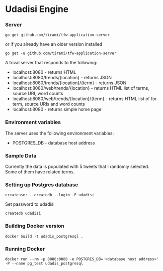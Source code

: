 # Udadisi Engine

### Server
    go get github.com/tirami/tfw-application-server

or if you already have an older version installed
    
    go get -u github.com/tirami/tfw-application-server

A trival server that responds to the following:

* localhost:8080 - returns HTML
* localhost:8080/trends/{location} - returns JSON
* localhost:8080/trends/{location}/{term} - returns JSON
* localhost:8080/web/trends/{location} - returns HTML list of terms, source URI, word counts
* localhost:8080/web/trends/{location}/{term} - returns HTML list of for term, source URIs and word counts
* localhost:8080 - returns simple home page

### Environment variables
The server uses the following environment variables:

* POSTGRES_DB - database host address

### Sample Data
Currently the data is populated with 5 tweets that I randomly selected. Some of them have related terms.

### Setting up Postgres database
    createuser --createdb --login -P udadisi

Set password to udadisi

    createdb udadisi

### Building Docker version
    docker build -t udadis_postgresql .

### Running Docker
    docker run --rm -p 8080:8080 -e POSTGRES_DB='<database host address>' -P --name pg_test udadis_postgresql
